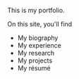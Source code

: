 This is my portfolio.

On this site, you'll find

* My biography
* My experience
* My research
* My projects
* My résumé